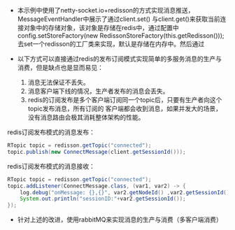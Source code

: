 * 本示例中使用了netty-socket.io+redisson的方式实现消息推送，MessageEventHandler中展示了通过client.set()
与client.get()来获取当前连接对象中的存储对象，该对象是存储在redis中，通过配置中config.setStoreFactory(new RedissonStoreFactory(this.getRedisson()));
去set一个redisson的工厂类来实现，默认是存储在内存中。然后通过

* 以下方式可以直接通过redis的发布订阅模式实现简单的多服务消息的生产与消费，但是缺点也是显而易见：
    1. 消息无法保证不丢失。
    2. 消息客户端下线的情况，生产者发布的消息会丢失。
    3. redis的订阅发布是多个客户端订阅同一个topic后，只要有生产者向这个topic发布消息，所有订阅的
    客户端都会收到消息，如果并发大的场景，没有消息路由会极其消耗整体架构的性能。
  
 redis订阅发布模式的消息发布：
```java
RTopic topic = redisson.getTopic("connected");
topic.publish(new ConnectMessage(client.getSessionId()));
```
  
 redis订阅发布模式的消息接收：
```java
RTopic topic = redisson.getTopic("connected");
topic.addListener(ConnectMessage.class, (var1, var2) -> {
    log.debug("onMessage: {},{}", var2.getNodeId() ,var2.getSessionId());
    System.out.println("sessionID:"+var2.getSessionId());
});
```

* 针对上述的改进，使用rabbitMQ来实现消息的生产与消费（多客户端消费）
